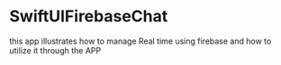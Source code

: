 # SwiftUIFirebaseChat
 this app illustrates how to manage Real time using firebase and how to utilize it through the APP
